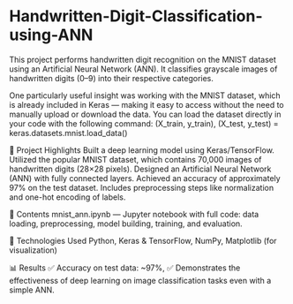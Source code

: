 # Handwritten-Digit-Classification-using-ANN
This project performs handwritten digit recognition on the MNIST dataset using an Artificial Neural Network (ANN).
It classifies grayscale images of handwritten digits (0–9) into their respective categories.

One particularly useful insight was working with the MNIST dataset, which is already included in Keras — making it easy to access without the need to manually upload or download the data. You can load the dataset directly in your code with the following command:
(X_train, y_train), (X_test, y_test) = keras.datasets.mnist.load_data()

📝 Project Highlights
Built a deep learning model using Keras/TensorFlow.
Utilized the popular MNIST dataset, which contains 70,000 images of handwritten digits (28×28 pixels).
Designed an Artificial Neural Network (ANN) with fully connected layers.
Achieved an accuracy of approximately 97% on the test dataset.
Includes preprocessing steps like normalization and one-hot encoding of labels.

📁 Contents
mnist_ann.ipynb — Jupyter notebook with full code: data loading, preprocessing, model building, training, and evaluation.

🚀 Technologies Used
Python,
Keras & TensorFlow,
NumPy,
Matplotlib (for visualization)

📊 Results
✅ Accuracy on test data: ~97%,
✅ Demonstrates the effectiveness of deep learning on image classification tasks even with a simple ANN.
